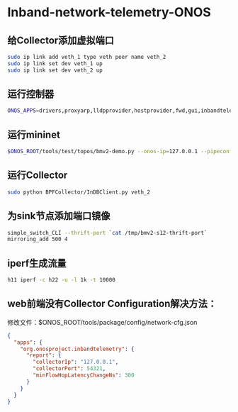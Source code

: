 # Inband-network-telemetry-ONOS

## 给Collector添加虚拟端口
```bash
sudo ip link add veth_1 type veth peer name veth_2 
sudo ip link set dev veth_1 up 
sudo ip link set dev veth_2 up 
```
## 运行控制器
```bash
ONOS_APPS=drivers,proxyarp,lldpprovider,hostprovider,fwd,gui,inbandtelemetry,bmv2 bazel run onos-local -- clean
```

## 运行mininet
```bash
$ONOS_ROOT/tools/test/topos/bmv2-demo.py --onos-ip=127.0.0.1 --pipeconf-id=org.onosproject.pipelines.int
```

## 运行Collector
```bash
sudo python BPFCollector/InDBClient.py veth_2
```

## 为sink节点添加端口镜像
```bash
simple_switch_CLI --thrift-port `cat /tmp/bmv2-s12-thrift-port`
mirroring_add 500 4
```

## iperf生成流量
```bash
h11 iperf -c h22 -u -l 1k -t 10000
```

## web前端没有Collector Configuration解决方法：

修改文件：$ONOS_ROOT/tools/package/config/network-cfg.json
```json
{
  "apps": {
    "org.onosproject.inbandtelemetry": {
      "report": {
        "collectorIp": "127.0.0.1",
        "collectorPort": 54321,
        "minFlowHopLatencyChangeNs": 300
      }
    }
  }
}
```
